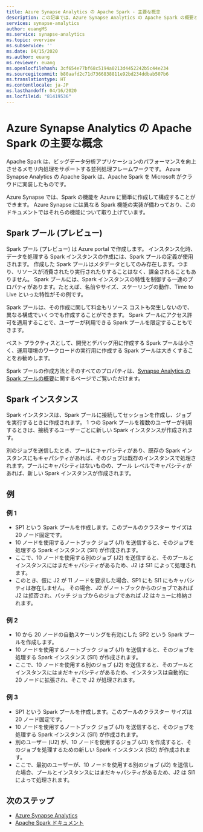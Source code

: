 ```yaml
---
title: Azure Synapse Analytics の Apache Spark - 主要な概念
description: この記事では、Azure Synapse Analytics の Apache Spark の概要と、さまざまな概念について説明します。
services: synapse-analytics
author: euangMS
ms.service: synapse-analytics
ms.topic: overview
ms.subservice: ''
ms.date: 04/15/2020
ms.author: euang
ms.reviewer: euang
ms.openlocfilehash: 3cf654e77bf68c5194a0213d4452242b5c44e234
ms.sourcegitcommit: b80aafd2c71d7366838811e92bd234ddbab507b6
ms.translationtype: HT
ms.contentlocale: ja-JP
ms.lasthandoff: 04/16/2020
ms.locfileid: "81419536"
---
```

# <a name="apache-spark-in-azure-synapse-analytics-core-concepts"></a>Azure Synapse Analytics の Apache Spark の主要な概念

Apache Spark は、ビッグデータ分析アプリケーションのパフォーマンスを向上させるメモリ内処理をサポートする並列処理フレームワークです。 Azure Synapse Analytics の Apache Spark は、Apache Spark を Microsoft がクラウドに実装したものです。 

Azure Synapse では、Spark の機能を Azure に簡単に作成して構成することができます。 Azure Synapse には異なる Spark 機能の実装が備わっており、このドキュメントではそれらの機能について取り上げています。

## <a name="spark-pools-preview"></a>Spark プール (プレビュー)

Spark プール (プレビュー) は Azure portal で作成します。 インスタンス化時、データを処理する Spark インスタンスの作成には、Spark プールの定義が使用されます。 作成した Spark プールはメタデータとしてのみ存在します。つまり、リソースが消費されたり実行されたりすることはなく、課金されることもありません。 Spark プールには、Spark インスタンスの特性を制御する一連のプロパティがあります。たとえば、名前やサイズ、スケーリングの動作、Time to Live といった特性がその例です。

Spark プールは、その作成に関して料金もリソース コストも発生しないので、異なる構成でいくつでも作成することができます。 Spark プールにアクセス許可を適用することで、ユーザーが利用できる Spark プールを限定することもできます。

ベスト プラクティスとして、開発とデバッグ用に作成する Spark プールは小さく、運用環境のワークロードの実行用に作成する Spark プールは大きくすることをお勧めします。

Spark プールの作成方法とそのすべてのプロパティは、[Synapse Analytics の Spark プールの概要](apache-spark-notebook-create-spark-use-sql.md#create-an-apache-spark-pool)に関するページでご覧いただけます。

## <a name="spark-instances"></a>Spark インスタンス

Spark インスタンスは、Spark プールに接続してセッションを作成し、ジョブを実行するときに作成されます。 1 つの Spark プールを複数のユーザーが利用するときは、接続するユーザーごとに新しい Spark インスタンスが作成されます。 

別のジョブを送信したとき、プールにキャパシティがあり、既存の Spark インスタンスにもキャパシティがあれば、そのジョブは既存のインスタンスで処理されます。プールにキャパシティはないものの、プール レベルでキャパシティがあれば、新しい Spark インスタンスが作成されます。

## <a name="examples"></a>例

### <a name="example-1"></a>例 1

- SP1 という Spark プールを作成します。このプールのクラスター サイズは 20 ノード固定です。
- 10 ノードを使用するノートブック ジョブ (J1) を送信すると、そのジョブを処理する Spark インスタンス (SI1) が作成されます。
- ここで、10 ノードを使用する別のジョブ (J2) を送信すると、そのプールとインスタンスにはまだキャパシティがあるため、J2 は SI1 によって処理されます。
- このとき、仮に J2 が 11 ノードを要求した場合、SP1 にも SI1 にもキャパシティは存在しません。 その場合、J2 がノートブックからのジョブであれば J2 は拒否され、バッチ ジョブからのジョブであれば J2 はキューに格納されます。

### <a name="example-2"></a>例 2

- 10 から 20 ノードの自動スケーリングを有効にした SP2 という Spark プールを作成します。
- 10 ノードを使用するノートブック ジョブ (J1) を送信すると、そのジョブを処理する Spark インスタンス (SI1) が作成されます。
- ここで、10 ノードを使用する別のジョブ (J2) を送信すると、そのプールとインスタンスにはまだキャパシティがあるため、インスタンスは自動的に 20 ノードに拡張され、そこで J2 が処理されます。

### <a name="example-3"></a>例 3

- SP1 という Spark プールを作成します。このプールのクラスター サイズは 20 ノード固定です。
- 10 ノードを使用するノートブック ジョブ (J1) を送信すると、そのジョブを処理する Spark インスタンス (SI1) が作成されます。
- 別のユーザー (U2) が、10 ノードを使用するジョブ (J3) を作成すると、そのジョブを処理するための新しい Spark インスタンス (SI2) が作成されます。
- ここで、最初のユーザーが、10 ノードを使用する別のジョブ (J2) を送信した場合、プールとインスタンスにはまだキャパシティがあるため、J2 は SI1 によって処理されます。

## <a name="next-steps"></a>次のステップ

- [Azure Synapse Analytics](https://docs.microsoft.com/azure/synapse-analytics)
- [Apache Spark ドキュメント](https://spark.apache.org/docs/2.4.4/)
